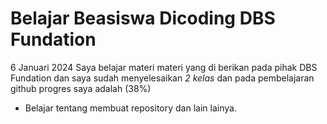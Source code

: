 Belajar Beasiswa Dicoding DBS Fundation
==
6 Januari 2024
Saya belajar materi materi yang di berikan pada pihak DBS Fundation dan saya sudah menyelesaikan *2 kelas* dan pada pembelajaran github progres saya adalah (38%)
* Belajar tentang membuat repository dan lain lainya.
